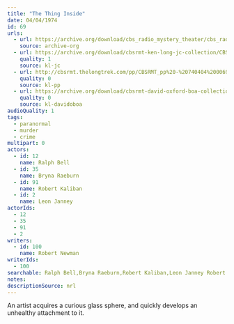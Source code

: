```yaml
---
title: "The Thing Inside"
date: 04/04/1974
id: 69
urls: 
  - url: https://archive.org/download/cbs_radio_mystery_theater/cbs_radio_mystery_theater-0051-0100.zip/cbs_radio_mystery_theater-0051-0100%2Fcbsrmt_0069_the_thing_inside.mp3
    source: archive-org
  - url: https://archive.org/download/cbsrmt-ken-long-jc-collection/CBSRMT - 740404 0069 Thing Inside vbr df hot_jc.mp3
    quality: 1
    source: kl-jc
  - url: http://cbsrmt.thelongtrek.com/pp/CBSRMT_pp%20-%20740404%200069%20The%20Thing%20Inside.mp3
    quality: 0
    source: kl-pp
  - url: https://archive.org/download/cbsrmt-david-oxford-boa-collection/CBSRMT-740404-0069-The-Thing-Inside-(128-44)_WBBM-JE-{BoA}.mp3
    quality: 0
    source: kl-davidoboa
audioQuality: 1
tags: 
  - paranormal
  - murder
  - crime
multipart: 0
actors:  
  - id: 12
    name: Ralph Bell  
  - id: 35
    name: Bryna Raeburn  
  - id: 91
    name: Robert Kaliban  
  - id: 2
    name: Leon Janney
actorIds:  
  - 12  
  - 35  
  - 91  
  - 2
writers:  
  - id: 100
    name: Robert Newman
writerIds:  
  - 100
searchable: Ralph Bell,Bryna Raeburn,Robert Kaliban,Leon Janney Robert Newman
notes: 
descriptionSource: nrl
---
```

An artist acquires a curious glass sphere, and quickly develops an unhealthy attachment to it.